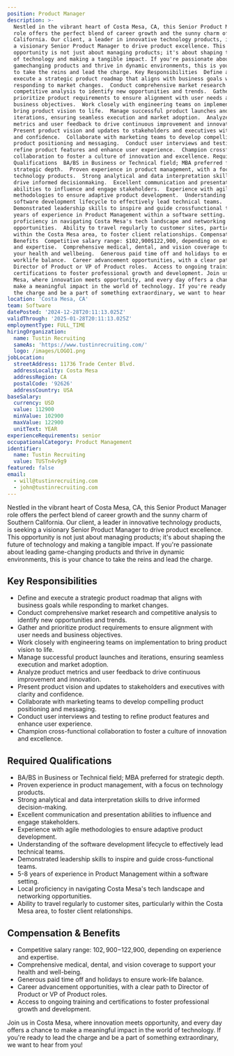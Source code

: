 ```yaml
---
position: Product Manager
description: >-
  Nestled in the vibrant heart of Costa Mesa, CA, this Senior Product Manager
  role offers the perfect blend of career growth and the sunny charm of Southern
  California. Our client, a leader in innovative technology products, is seeking
  a visionary Senior Product Manager to drive product excellence. This
  opportunity is not just about managing products; it's about shaping the future
  of technology and making a tangible impact. If you're passionate about leading
  gamechanging products and thrive in dynamic environments, this is your chance
  to take the reins and lead the charge. Key Responsibilities  Define and
  execute a strategic product roadmap that aligns with business goals while
  responding to market changes.  Conduct comprehensive market research and
  competitive analysis to identify new opportunities and trends.  Gather and
  prioritize product requirements to ensure alignment with user needs and
  business objectives.  Work closely with engineering teams on implementation to
  bring product vision to life.  Manage successful product launches and
  iterations, ensuring seamless execution and market adoption.  Analyze product
  metrics and user feedback to drive continuous improvement and innovation. 
  Present product vision and updates to stakeholders and executives with clarity
  and confidence.  Collaborate with marketing teams to develop compelling
  product positioning and messaging.  Conduct user interviews and testing to
  refine product features and enhance user experience.  Champion crossfunctional
  collaboration to foster a culture of innovation and excellence. Required
  Qualifications  BA/BS in Business or Technical field; MBA preferred for
  strategic depth.  Proven experience in product management, with a focus on
  technology products.  Strong analytical and data interpretation skills to
  drive informed decisionmaking.  Excellent communication and presentation
  abilities to influence and engage stakeholders.  Experience with agile
  methodologies to ensure adaptive product development.  Understanding of the
  software development lifecycle to effectively lead technical teams. 
  Demonstrated leadership skills to inspire and guide crossfunctional teams.  58
  years of experience in Product Management within a software setting.  Local
  proficiency in navigating Costa Mesa's tech landscape and networking
  opportunities.  Ability to travel regularly to customer sites, particularly
  within the Costa Mesa area, to foster client relationships. Compensation &
  Benefits  Competitive salary range: $102,900$122,900, depending on experience
  and expertise.  Comprehensive medical, dental, and vision coverage to support
  your health and wellbeing.  Generous paid time off and holidays to ensure
  worklife balance.  Career advancement opportunities, with a clear path to
  Director of Product or VP of Product roles.  Access to ongoing training and
  certifications to foster professional growth and development. Join us in Costa
  Mesa, where innovation meets opportunity, and every day offers a chance to
  make a meaningful impact in the world of technology. If you're ready to lead
  the charge and be a part of something extraordinary, we want to hear from you!
location: 'Costa Mesa, CA'
team: Software
datePosted: '2024-12-28T20:11:13.025Z'
validThrough: '2025-01-28T20:11:13.025Z'
employmentType: FULL_TIME
hiringOrganization:
  name: Tustin Recruiting
  sameAs: 'https://www.tustinrecruiting.com/'
  logo: /images/LOGO1.png
jobLocation:
  streetAddress: 11736 Trade Center Blvd.
  addressLocality: Costa Mesa
  addressRegion: CA
  postalCode: '92626'
  addressCountry: USA
baseSalary:
  currency: USD
  value: 112900
  minValue: 102900
  maxValue: 122900
  unitText: YEAR
experienceRequirements: senior
occupationalCategory: Product Management
identifier:
  name: Tustin Recruiting
  value: TUSTn4v9g9
featured: false
email:
  - will@tustinrecruiting.com
  - john@tustinrecruiting.com
---
```




Nestled in the vibrant heart of Costa Mesa, CA, this Senior Product Manager role offers the perfect blend of career growth and the sunny charm of Southern California. Our client, a leader in innovative technology products, is seeking a visionary Senior Product Manager to drive product excellence. This opportunity is not just about managing products; it's about shaping the future of technology and making a tangible impact. If you're passionate about leading game-changing products and thrive in dynamic environments, this is your chance to take the reins and lead the charge.

## Key Responsibilities

- Define and execute a strategic product roadmap that aligns with business goals while responding to market changes.
- Conduct comprehensive market research and competitive analysis to identify new opportunities and trends.
- Gather and prioritize product requirements to ensure alignment with user needs and business objectives.
- Work closely with engineering teams on implementation to bring product vision to life.
- Manage successful product launches and iterations, ensuring seamless execution and market adoption.
- Analyze product metrics and user feedback to drive continuous improvement and innovation.
- Present product vision and updates to stakeholders and executives with clarity and confidence.
- Collaborate with marketing teams to develop compelling product positioning and messaging.
- Conduct user interviews and testing to refine product features and enhance user experience.
- Champion cross-functional collaboration to foster a culture of innovation and excellence.

## Required Qualifications

- BA/BS in Business or Technical field; MBA preferred for strategic depth.
- Proven experience in product management, with a focus on technology products.
- Strong analytical and data interpretation skills to drive informed decision-making.
- Excellent communication and presentation abilities to influence and engage stakeholders.
- Experience with agile methodologies to ensure adaptive product development.
- Understanding of the software development lifecycle to effectively lead technical teams.
- Demonstrated leadership skills to inspire and guide cross-functional teams.
- 5-8 years of experience in Product Management within a software setting.
- Local proficiency in navigating Costa Mesa's tech landscape and networking opportunities.
- Ability to travel regularly to customer sites, particularly within the Costa Mesa area, to foster client relationships.

## Compensation & Benefits

- Competitive salary range: $102,900-$122,900, depending on experience and expertise.
- Comprehensive medical, dental, and vision coverage to support your health and well-being.
- Generous paid time off and holidays to ensure work-life balance.
- Career advancement opportunities, with a clear path to Director of Product or VP of Product roles.
- Access to ongoing training and certifications to foster professional growth and development. 

Join us in Costa Mesa, where innovation meets opportunity, and every day offers a chance to make a meaningful impact in the world of technology. If you're ready to lead the charge and be a part of something extraordinary, we want to hear from you!
